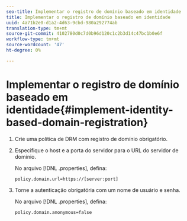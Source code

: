 ```yaml
---
seo-title: Implementar o registro de domínio baseado em identidade
title: Implementar o registro de domínio baseado em identidade
uuid: 4a71b2e0-d1a2-4d63-9cbd-980a292774ab
translation-type: tm+mt
source-git-commit: 4102780d0c7d0b96d120c1c2b3d14c47bc1b0e6f
workflow-type: tm+mt
source-wordcount: '47'
ht-degree: 0%

---
```



# Implementar o registro de domínio baseado em identidade{#implement-identity-based-domain-registration}

1. Crie uma política de DRM com registro de domínio obrigatório.
1. Especifique o host e a porta do servidor para o URL do servidor de domínio.

   No arquivo [!DNL .properties], defina:

   ```
   policy.domain.url=https://[server:port] 
   ```

1. Torne a autenticação obrigatória com um nome de usuário e senha.

   No arquivo [!DNL .properties], defina:

   ```
   policy.domain.anonymous=false 
   ```
